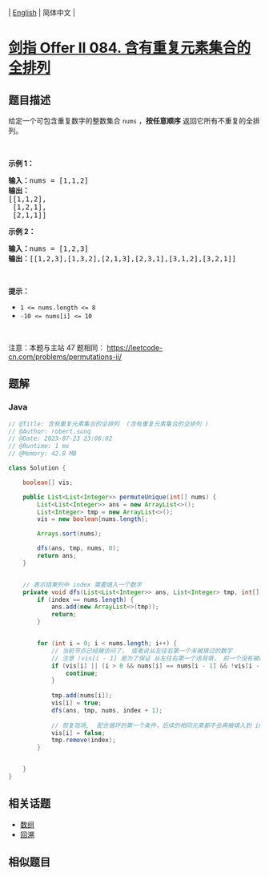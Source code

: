 
| [English](README_EN.md) | 简体中文 |

# [剑指 Offer II 084. 含有重复元素集合的全排列 ](https://leetcode.cn//problems/7p8L0Z/)

## 题目描述

<p>给定一个可包含重复数字的整数集合&nbsp;<code>nums</code> ，<strong>按任意顺序</strong> 返回它所有不重复的全排列。</p>

<p>&nbsp;</p>

<p><strong>示例 1：</strong></p>

<pre>
<strong>输入：</strong>nums = [1,1,2]
<strong>输出：</strong>
[[1,1,2],
 [1,2,1],
 [2,1,1]]
</pre>

<p><strong>示例 2：</strong></p>

<pre>
<strong>输入：</strong>nums = [1,2,3]
<strong>输出：</strong>[[1,2,3],[1,3,2],[2,1,3],[2,3,1],[3,1,2],[3,2,1]]
</pre>

<p>&nbsp;</p>

<p><strong>提示：</strong></p>

<ul>
	<li><code>1 &lt;= nums.length &lt;= 8</code></li>
	<li><code>-10 &lt;= nums[i] &lt;= 10</code></li>
</ul>

<p>&nbsp;</p>

<p><meta charset="UTF-8" />注意：本题与主站 47&nbsp;题相同：&nbsp;<a href="https://leetcode-cn.com/problems/permutations-ii/">https://leetcode-cn.com/problems/permutations-ii/</a></p>


## 题解


### Java

```Java
// @Title: 含有重复元素集合的全排列  (含有重复元素集合的全排列 )
// @Author: robert.sunq
// @Date: 2023-07-23 23:06:02
// @Runtime: 1 ms
// @Memory: 42.8 MB

class Solution {

    boolean[] vis;

    public List<List<Integer>> permuteUnique(int[] nums) {
        List<List<Integer>> ans = new ArrayList<>();
        List<Integer> tmp = new ArrayList<>();
        vis = new boolean[nums.length];

        Arrays.sort(nums);

        dfs(ans, tmp, nums, 0);
        return ans;
    }


    // 表示结果列中 index 需要填入一个数字
    private void dfs(List<List<Integer>> ans, List<Integer> tmp, int[] nums, int index) {
        if (index == nums.length) {
            ans.add(new ArrayList<>(tmp));
            return;
        }


        for (int i = 0; i < nums.length; i++) {
            // 当前节点已经被访问了， 或者说从左往右第一个未被填过的数字
            // 注意 !vis[i - 1] 是为了保证 从左往右第一个违背填， 前一个没有被vis的化，后一个这里就是ture
            if (vis[i] || (i > 0 && nums[i] == nums[i - 1] && !vis[i - 1])) {
                continue;
            }
            
            tmp.add(nums[i]);
            vis[i] = true;
            dfs(ans, tmp, nums, index + 1);
            
            // 恢复现场,  配合循环的第一个条件，后续的相同元素都不会再被填入到 index 位置
            vis[i] = false;
            tmp.remove(index);
        }


    }
}
```



## 相关话题

- [数组](https://leetcode.cn//tag/array)
- [回溯](https://leetcode.cn//tag/backtracking)

## 相似题目



